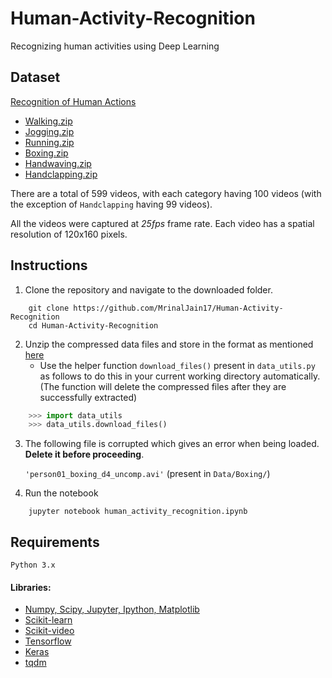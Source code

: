 # Human-Activity-Recognition
Recognizing human activities using Deep Learning

## Dataset
[Recognition of Human Actions](http://www.nada.kth.se/cvap/actions/)

- [Walking.zip](http://www.nada.kth.se/cvap/actions/walking.zip)
- [Jogging.zip](http://www.nada.kth.se/cvap/actions/jogging.zip)
- [Running.zip](http://www.nada.kth.se/cvap/actions/running.zip)
- [Boxing.zip](http://www.nada.kth.se/cvap/actions/boxing.zip)
- [Handwaving.zip](http://www.nada.kth.se/cvap/actions/handwaving.zip)
- [Handclapping.zip](http://www.nada.kth.se/cvap/actions/handclapping.zip)

There are a total of 599 videos, with each category having 100 videos (with the exception of `Handclapping` having 99 videos).

All the videos were captured at *25fps* frame rate. Each video has a spatial resolution of 120x160 pixels.

## Instructions
1. Clone the repository and navigate to the downloaded folder.

```
	git clone https://github.com/MrinalJain17/Human-Activity-Recognition
	cd Human-Activity-Recognition
```
2. Unzip the compressed data files and store in the format as mentioned [here](https://github.com/MrinalJain17/Human-Activity-Recognition/blob/master/Directory%20Structure%20for%20Data.txt)
	- Use the helper function `download_files()` present in `data_utils.py` as follows to do this in your current working directory automatically. (The function will delete the compressed files after they are successfully extracted)
```python
	>>> import data_utils
	>>> data_utils.download_files()
```
3. The following file is corrupted which gives an error when being loaded. **Delete it before proceeding**.
	
	`'person01_boxing_d4_uncomp.avi'` (present in `Data/Boxing/`)
4. Run the notebook

```
	jupyter notebook human_activity_recognition.ipynb
```

## Requirements
`Python 3.x`

#### Libraries:
- [Numpy, Scipy, Jupyter, Ipython, Matplotlib](https://scipy.org/install.html)
- [Scikit-learn](http://scikit-learn.org/stable/install.html)
- [Scikit-video](http://www.scikit-video.org/stable/)
- [Tensorflow](https://www.tensorflow.org/install/)
- [Keras](https://keras.io/#installation)
- [tqdm](https://pypi.python.org/pypi/tqdm#installation)

